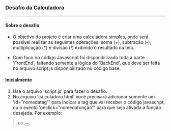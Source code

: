### Desafio da Calculadora
***
#### Sobre o desafio

* O objetivo do projeto é criar uma calculadora simples, onde será possível realizar as seguintes operações: soma (+), subtração (-), multiplicação (*) e divisão (/) exibindo o resultado na tela.

* Com foco no código Javascript foi disponibilizado toda a parte 'FrontEnd', faltando somente a lógica do 'BackEnd', que deve ser feita no arquivo script.js disponibilizado no código base.

#### Inicialmente 

1. Use o arquivo 'script.js' para fazer o desafio.
2. No arquivo 'calculadora.html' você precisará adicionar somente um 'id="nomedatag"' para indicar a tag que vai receber o código javascript, ou o evento 'onclick="nomedafunção"' para que seja ativada a função desejada. Por exemplo:

> <div id="nomedatag"></div> ou  <button onclick="nomedafunção()"></div>